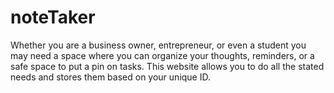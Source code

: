 # noteTaker
Whether you are a business owner, entrepreneur, or even a student you may need a space where you can organize your thoughts, reminders, or a safe space to put a pin on tasks. This website allows you to do all the stated needs and stores them based on your unique ID.
